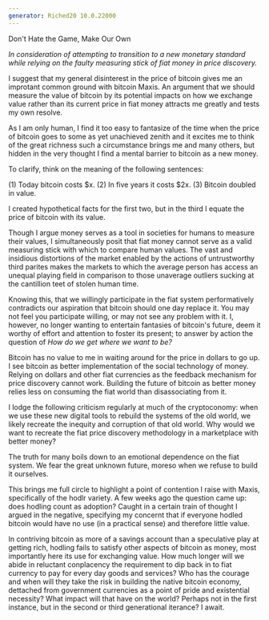 ```yaml
---
generator: Riched20 10.0.22000
---
```


Don\'t Hate the Game, Make Our Own

*In consideration of attempting to transition to a new monetary standard
while relying on the faulty measuring stick of fiat money in price
discovery.*

I suggest that my general disinterest in the price of bitcoin gives me
an improtant common ground with bitcoin Maxis. An argument that we
should measure the value of bitcoin by its potential impacts on how we
exchange value rather than its current price in fiat money attracts me
greatly and tests my own resolve.

As I am only human, I find it too easy to fantasize of the time when the
price of bitcoin goes to some as yet unachieved zenith and it excites me
to think of the great richness such a circumstance brings me and many
others, but hidden in the very thought I find a mental barrier to
bitcoin as a new money.

To clarify, think on the meaning of the following sentences:

\(1\) Today bitcoin costs \$x. (2) In five years it costs \$2x. (3)
Bitcoin doubled in value.

I created hypothetical facts for the first two, but in the third I
equate the price of bitcoin with its value.

Though I argue money serves as a tool in societies for humans to measure
their values, I simultaneously posit that fiat money cannot serve as a
valid measuring stick with which to compare human values. The vast and
insidious distortions of the market enabled by the actions of
untrustworthy third parites makes the markets to which the average
person has access an unequal playing field in comparison to those
unaverage outliers sucking at the cantillion teet of stolen human time.

Knowing this, that we willingly participate in the fiat system
performatively contradicts our aspiration that bitcoin should one day
replace it. You may not feel you participate willing, or may not see any
problem with it. I, however, no longer wanting to entertain fantasies of
bitcoin\'s future, deem it worthy of effort and attention to foster its
present; to answer by action the question of *How do we get where we
want to be?*

Bitcoin has no value to me in waiting around for the price in dollars to
go up. I see bitcoin as better implementation of the social technology
of money. Relying on dollars and other fiat currencies as the feedback
mechanism for price discovery cannot work. Building the future of
bitcoin as better money relies less on consuming the fiat world than
disassociating from it.

I lodge the following criticism regularly at much of the cryptoconomy:
when we use these new digital tools to rebuild the systems of the old
world, we likely recreate the inequity and corruption of that old world.
Why would we want to recreate the fiat price discovery methodology in a
marketplace with better money?

The truth for many boils down to an emotional dependence on the fiat
system. We fear the great unknown future, moreso when we refuse to build
it ourselves.

This brings me full circle to highlight a point of contention I raise
with Maxis, specifically of the hodlr variety. A few weeks ago the
question came up: does hodling count as adoption? Caught in a certain
train of thought I argued in the negative, specifying my concernt that
if everyone hodled bitcoin would have no use (in a practical sense) and
therefore little value.

In contriving bitcoin as more of a savings account than a speculative
play at getting rich, hodling fails to satisfy other aspects of bitcoin
as money, most importantly here its use for exchanging value. How much
longer will we abide in reluctant conplacency the requirement to dip
back in to fiat currency to pay for every day goods and services? Who
has the courage and when will they take the risk in building the native
bitcoin economy, dettached from government currencies as a point of
pride and existential necessity? What impact will that have on the
world? Perhaps not in the first instance, but in the second or third
generational iterance? I await.
